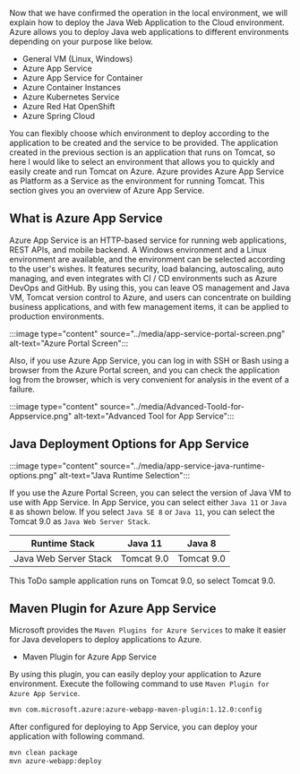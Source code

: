 Now that we have confirmed the operation in the local environment, we will explain how to deploy the Java Web Application to the Cloud environment.
Azure allows you to deploy Java web applications to different environments depending on your purpose like below.

* General VM (Linux, Windows)
* Azure App Service
* Azure App Service for Container
* Azure Container Instances
* Azure Kubernetes Service
* Azure Red Hat OpenShift
* Azure Spring Cloud

You can flexibly choose which environment to deploy according to the application to be created and the service to be provided.
The application created in the previous section is an application that runs on Tomcat, so here I would like to select an environment that allows you to quickly and easily create and run Tomcat on Azure. Azure provides Azure App Service as Platform as a Service as the environment for running Tomcat.
This section gives you an overview of Azure App Service.

## What is Azure App Service

Azure App Service is an HTTP-based service for running web applications, REST APIs, and mobile backend.
A Windows environment and a Linux environment are available, and the environment can be selected according to the user's wishes.
It features security, load balancing, autoscaling, auto managing, and even integrates with CI / CD environments such as Azure DevOps and GitHub.
By using this, you can leave OS management and Java VM, Tomcat version control to Azure, and users can concentrate on building business applications, and with few management items, it can be applied to production environments.

:::image type="content" source="../media/app-service-portal-screen.png" alt-text="Azure Portal Screen":::

Also, if you use Azure App Service, you can log in with SSH or Bash using a browser from the Azure Portal screen, and you can check the application log from the browser, which is very convenient for analysis in the event of a failure.

:::image type="content" source="../media/Advanced-Toold-for-Appservice.png" alt-text="Advanced Tool for App Service":::

## Java Deployment Options for App Service

:::image type="content" source="../media/app-service-java-runtime-options.png" alt-text="Java Runtime Selection":::

If you use the Azure Portal Screen, you can select the version of Java VM to use with App Service. In App Service, you can select either `Java 11` or `Java 8` as shown below.
If you select `Java SE 8` or `Java 11`, you can select the Tomcat 9.0 as `Java Web Server Stack`.

| Runtime Stack |  Java 11  |  Java 8  |
| ---- | ---- | ---- |
|Java Web Server Stack| Tomcat 9.0 |  Tomcat 9.0  |

This ToDo sample application runs on Tomcat 9.0, so select Tomcat 9.0.

## Maven Plugin for Azure App Service

Microsoft provides the `Maven Plugins for Azure Services` to make it easier for Java developers to deploy applications to Azure.

* Maven Plugin for Azure App Service

By using this plugin, you can easily deploy your application to Azure environment.
Execute the following command to use `Maven Plugin for Azure App Service`.

```bash
mvn com.microsoft.azure:azure-webapp-maven-plugin:1.12.0:config
```

After configured for deploying to App Service, you can deploy your application with following command.

```bash
mvn clean package
mvn azure-webapp:deploy
```

